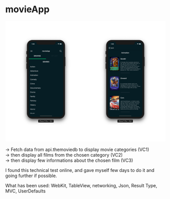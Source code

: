 # movieApp

![](/movieApp.png)

-> Fetch data from api.themoviedb to display movie categories (VC1)  
-> then display all films from the chosen category (VC2)     
-> then display few informations about the chosen film (VC3) 

I found this technical test online, and gave myself few days to do it and going further if possible.
  
What has been used: WebKit, TableView, networking, Json, Result Type, MVC, UserDefaults
